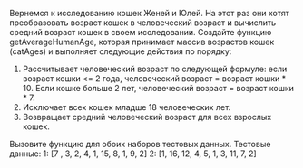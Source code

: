 Вернемся к исследованию кошек Женей и Юлей. На этот раз они хотят преобразовать возраст кошек в человеческий возраст и вычислить средний возраст кошек в своем исследовании.
Создайте функцию getAverageHumanAge, которая принимает массив возрастов кошек (catAges) и выполняет следующие действия по порядку:

1. Рассчитывает человеческий возраст по следующей формуле: если возраст кошки <= 2 года, человеческий возраст = возраст кошки * 10. Если кошке больше 2 лет, человеческий возраст = возраст кошки * 7.
2. Исключает всех кошек младше 18 человеческих лет.
3. Возвращает средний человеческий возраст для всех взрослых кошек.

Вызовите функцию для обоих наборов тестовых данных.
Тестовые данные:
1: [7 , 3, 2, 4, 1, 15, 8, 1, 9, 2]
2: [1, 16, 12, 4, 5, 1, 3, 11, 7, 2]
